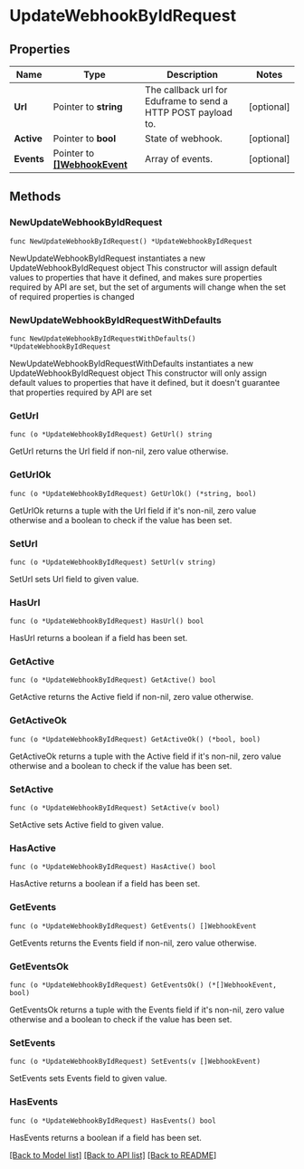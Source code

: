 # UpdateWebhookByIdRequest

## Properties

Name | Type | Description | Notes
------------ | ------------- | ------------- | -------------
**Url** | Pointer to **string** | The callback url for Eduframe to send a HTTP POST payload to. | [optional] 
**Active** | Pointer to **bool** | State of webhook. | [optional] 
**Events** | Pointer to [**[]WebhookEvent**](WebhookEvent.md) | Array of events. | [optional] 

## Methods

### NewUpdateWebhookByIdRequest

`func NewUpdateWebhookByIdRequest() *UpdateWebhookByIdRequest`

NewUpdateWebhookByIdRequest instantiates a new UpdateWebhookByIdRequest object
This constructor will assign default values to properties that have it defined,
and makes sure properties required by API are set, but the set of arguments
will change when the set of required properties is changed

### NewUpdateWebhookByIdRequestWithDefaults

`func NewUpdateWebhookByIdRequestWithDefaults() *UpdateWebhookByIdRequest`

NewUpdateWebhookByIdRequestWithDefaults instantiates a new UpdateWebhookByIdRequest object
This constructor will only assign default values to properties that have it defined,
but it doesn't guarantee that properties required by API are set

### GetUrl

`func (o *UpdateWebhookByIdRequest) GetUrl() string`

GetUrl returns the Url field if non-nil, zero value otherwise.

### GetUrlOk

`func (o *UpdateWebhookByIdRequest) GetUrlOk() (*string, bool)`

GetUrlOk returns a tuple with the Url field if it's non-nil, zero value otherwise
and a boolean to check if the value has been set.

### SetUrl

`func (o *UpdateWebhookByIdRequest) SetUrl(v string)`

SetUrl sets Url field to given value.

### HasUrl

`func (o *UpdateWebhookByIdRequest) HasUrl() bool`

HasUrl returns a boolean if a field has been set.

### GetActive

`func (o *UpdateWebhookByIdRequest) GetActive() bool`

GetActive returns the Active field if non-nil, zero value otherwise.

### GetActiveOk

`func (o *UpdateWebhookByIdRequest) GetActiveOk() (*bool, bool)`

GetActiveOk returns a tuple with the Active field if it's non-nil, zero value otherwise
and a boolean to check if the value has been set.

### SetActive

`func (o *UpdateWebhookByIdRequest) SetActive(v bool)`

SetActive sets Active field to given value.

### HasActive

`func (o *UpdateWebhookByIdRequest) HasActive() bool`

HasActive returns a boolean if a field has been set.

### GetEvents

`func (o *UpdateWebhookByIdRequest) GetEvents() []WebhookEvent`

GetEvents returns the Events field if non-nil, zero value otherwise.

### GetEventsOk

`func (o *UpdateWebhookByIdRequest) GetEventsOk() (*[]WebhookEvent, bool)`

GetEventsOk returns a tuple with the Events field if it's non-nil, zero value otherwise
and a boolean to check if the value has been set.

### SetEvents

`func (o *UpdateWebhookByIdRequest) SetEvents(v []WebhookEvent)`

SetEvents sets Events field to given value.

### HasEvents

`func (o *UpdateWebhookByIdRequest) HasEvents() bool`

HasEvents returns a boolean if a field has been set.


[[Back to Model list]](../README.md#documentation-for-models) [[Back to API list]](../README.md#documentation-for-api-endpoints) [[Back to README]](../README.md)


